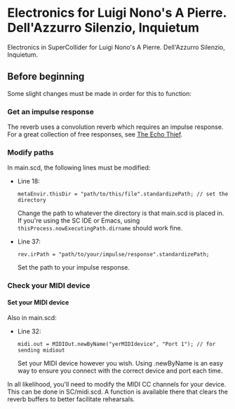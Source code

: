 # Electronics for Luigi Nono's A Pierre. Dell'Azzurro Silenzio, Inquietum
Electronics in SuperCollider for Luigi Nono's A Pierre. Dell'Azzurro Silenzio, Inquietum.

## Before beginning
Some slight changes must be made in order for this to function:

### Get an impulse response
The reverb uses a convolution reverb which requires an impulse response. For a great collection of free responses, see [The Echo Thief](http://www.echothief.com/).

### Modify paths
In main.scd, the following lines must be modified:

- Line 18:

  `metaEnvir.thisDir = "path/to/this/file".standardizePath; // set the directory`

  Change the path to whatever the directory is that main.scd is placed in. If you're using the SC IDE or Emacs, using `thisProcess.nowExecutingPath.dirname` should work fine.

- Line 37:

  `rev.irPath = "path/to/your/impulse/response".standardizePath;`

  Set the path to your impulse response.

### Check your MIDI device

#### Set your MIDI device
Also in main.scd:

  - Line 32:

    `midi.out = MIDIOut.newByName("yerMIDIdevice", "Port 1"); // for sending midiout`

    Set your MIDI device however you wish. Using .newByName is an easy way to ensure you connect with the correct device and port each time.

In all likelihood, you'll need to modify the MIDI CC channels for your device. This can be done in SC/midi.scd. A function is available there that clears the reverb buffers to better facilitate rehearsals.
